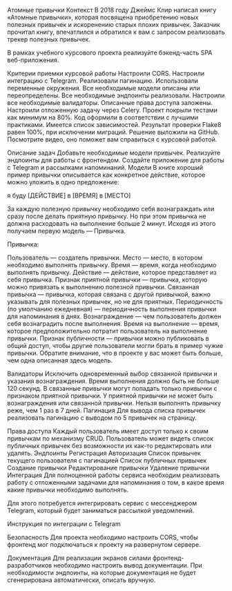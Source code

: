 Атомные привычки
Контекст В 2018 году Джеймс Клир написал книгу «Атомные привычки», которая посвящена приобретению новых полезных привычек и искоренению старых плохих привычек. Заказчик прочитал книгу, впечатлился и обратился к вам с запросом реализовать трекер полезных привычек.

В рамках учебного курсового проекта реализуйте бэкенд-часть SPA веб-приложения.

Критерии приемки курсовой работы Настроили CORS. Настроили интеграцию с Telegram. Реализовали пагинацию. Использовали переменные окружения. Все необходимые модели описаны или переопределены. Все необходимые эндпоинты реализовали. Настроили все необходимые валидаторы. Описанные права доступа заложены. Настроили отложенную задачу через Celery. Проект покрыли тестами как минимум на 80%. Код оформили в соответствии с лучшими практиками. Имеется список зависимостей. Результат проверки Flake8 равен 100%, при исключении миграций. Решение выложили на GitHub. Посмотрите видео, оно поможет вам справиться с курсовой работой.

Описание задач Добавьте необходимые модели привычек. Реализуйте эндпоинты для работы с фронтендом. Создайте приложение для работы с Telegram и рассылками напоминаний. Модели В книге хороший пример привычки описывается как конкретное действие, которое можно уложить в одно предложение:

я буду [ДЕЙСТВИЕ] в [ВРЕМЯ] в [МЕСТО]

За каждую полезную привычку необходимо себя вознаграждать или сразу после делать приятную привычку. Но при этом привычка не должна расходовать на выполнение больше 2 минут. Исходя из этого получаем первую модель — Привычка.

Привычка:

Пользователь — создатель привычки.
Место — место, в котором необходимо выполнять привычку.
Время — время, когда необходимо выполнять привычку.
Действие — действие, которое представляет из себя привычка.
Признак приятной привычки — привычка, которую можно привязать к выполнению полезной привычки.
Связанная привычка — привычка, которая связана с другой привычкой, важно указывать для полезных привычек, но не для приятных.
Периодичность (по умолчанию ежедневная) — периодичность выполнения привычки для напоминания в днях.
Вознаграждение — чем пользователь должен себя вознаградить после выполнения.
Время на выполнение — время, которое предположительно потратит пользователь на выполнение привычки.
Признак публичности — привычки можно публиковать в общий доступ, чтобы другие пользователи могли брать в пример чужие привычки.
Обратите внимание, что в проекте у вас может быть больше, чем одна описанная здесь модель.

Валидаторы Исключить одновременный выбор связанной привычки и указания вознаграждения. Время выполнения должно быть не больше 120 секунд. В связанные привычки могут попадать только привычки с признаком приятной привычки. У приятной привычки не может быть вознаграждения или связанной привычки. Нельзя выполнять привычку реже, чем 1 раз в 7 дней. Пагинация Для вывода списка привычек реализовать пагинацию с выводом по 5 привычек на страницу.

Права доступа Каждый пользователь имеет доступ только к своим привычкам по механизму CRUD. Пользователь может видеть список публичных привычек без возможности их как-то редактировать или удалять. Эндпоинты Регистрация Авторизация Список привычек текущего пользователя с пагинацией Список публичных привычек Создание привычки Редактирование привычки Удаление привычки Интеграция Для полноценной работы сервиса необходим реализовать работу с отложенными задачами для напоминания о том, в какое время какие привычки необходимо выполнять.

Для этого потребуется интегрировать сервис с мессенджером Telegram, который будет заниматься рассылкой уведомлений.

Инструкция по интеграции с Telegram

Безопасность Для проекта необходимо настроить CORS, чтобы фронтенд мог подключаться к проекту на развернутом сервере.

Документация Для реализации экранов силами фронтенд-разработчиков необходимо настроить вывод документации. При необходимости эндпоинты, на которые документация не будет сгенерирована автоматически, описать вручную.